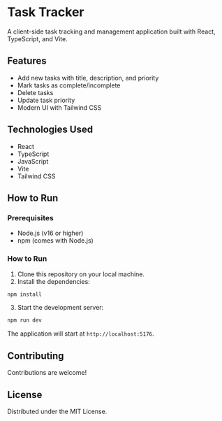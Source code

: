 # Task Tracker

A client-side task tracking and management application built with React, TypeScript, and Vite.

## Features

- Add new tasks with title, description, and priority
- Mark tasks as complete/incomplete
- Delete tasks
- Update task priority
- Modern UI with Tailwind CSS

## Technologies Used

- React
- TypeScript
- JavaScript
- Vite
- Tailwind CSS

## How to Run

### Prerequisites

- Node.js (v16 or higher)
- npm (comes with Node.js)

### How to Run

1. Clone this repository on your local machine.
2. Install the dependencies:
```bash
npm install
```

3. Start the development server:
```bash
npm run dev
```

The application will start at `http://localhost:5176`.

## Contributing

Contributions are welcome!

## License

Distributed under the MIT License.  
